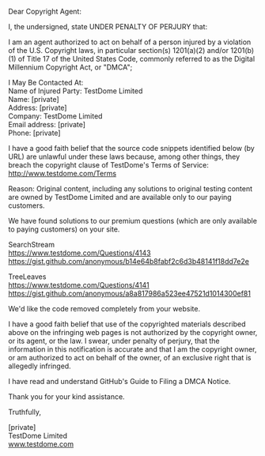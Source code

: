 Dear Copyright Agent:

I, the undersigned, state UNDER PENALTY OF PERJURY that:

I am an agent authorized to act on behalf of a person injured by a
violation of the U.S. Copyright laws, in particular section(s) 1201(a)(2)
and/or 1201(b)(1) of Title 17 of the United States Code, commonly referred
to as the Digital Millennium Copyright Act, or "DMCA";

I May Be Contacted At:  
Name of Injured Party: TestDome Limited  
Name: [private]  
Address: [private]  
Company: TestDome Limited  
Email address: [private]  
Phone: [private]  

I have a good faith belief that the source code snippets identified below
(by URL) are unlawful under these laws because, among other things, they
breach the copyright clause of TestDome's Terms of Service:
http://www.testdome.com/Terms

Reason:
Original content, including any solutions to original testing content are
owned by TestDome Limited and are available only to our paying customers.

We have found solutions to our premium questions (which are only available
to paying customers) on your site.

SearchStream  
https://www.testdome.com/Questions/4143  
https://gist.github.com/anonymous/b14e64b8fabf2c6d3b48141f18dd7e2e  

TreeLeaves  
https://www.testdome.com/Questions/4141  
https://gist.github.com/anonymous/a8a817986a523ee47521d1014300ef81  

We'd like the code removed completely from your website.

I have a good faith belief that use of the copyrighted materials described
above on the infringing web pages is not authorized by the copyright owner,
or its agent, or the law.
I swear, under penalty of perjury, that the information in this
notification is accurate and that I am the copyright owner, or am
authorized to act on behalf of the owner, of an exclusive right that is
allegedly infringed.

I have read and understand GitHub's Guide to Filing a DMCA Notice.

Thank you for your kind assistance.

Truthfully,

[private]  
TestDome Limited  
www.testdome.com
